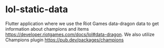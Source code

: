# lol-static-data
Flutter application where we use the Riot Games data-dragon data to get information about champions and items https://developer.riotgames.com/docs/lol#data-dragon. We also utilize Champions plugin https://pub.dev/packages/champions
